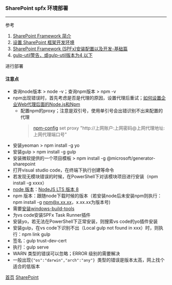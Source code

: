 
### SharePoint spfx 环境部署
--------
参考
1. [SharePoint Framework 简介](https://github.com/chenxizhang/office365dev/blob/master/docs/sharepointframework.md)
2. [设置 SharePoint 框架开发环境](https://docs.microsoft.com/zh-cn/sharepoint/dev/spfx/set-up-your-development-environment#trusting-the-self-signed-developer-certificate)
3. [SharePoint Framework (SPFx)安装配置以及开发-基础篇](https://www.cnblogs.com/love007/archive/2017/01/11/6274884.html)
4. [gulp-util警告，或gulp-util版本为4 以下](https://blog.csdn.net/yyzzhc999/article/details/80095873)

进行部署

#### 注意点
* 查询node版本 > node -v；查询npm版本 > npm -v
* npm出现错误时，首先考虑是否是代理的原因，设置代理后重试；[如何设置企业Web代理后面的Node.js和Npm](https://jjasonclark.com/how-to-setup-node-behind-web-proxy/)
    * 配置npm的proxy；注意是双引号，使用单引号会出错识别不出来配置的代理
      > [npm-config](https://docs.npmjs.com/misc/config) set proxy "http://上网账户:上网密码@上网代理地址:上网代理端口号"
* 安装yeoman > npm install -g yo
* 安装gulp > npm install -g gulp
* 安装微软提供的一个项目模板 > npm install -g @microsoft/generator-sharepoint
* 打开visual studio code，在终端下执行创建等命令
* 若发现无模块错误的时候，在PowerShell下对该模块项目进行安装（npm install -g xxxx）
* [node 版本](https://nodejs.org/en/download/releases/)：[NodeJS LTS 版本 8](https://nodejs.org/dist/latest-v8.x/)
* npm 版本：跟随node下载时候的版本（若安装node后未安装npm则执行：npm install -g npm@x.xx.xx，x.xx.xx为版本号)
* 需要[安装windows-build-tools](https://www.npmjs.com/package/windows-build-tools/v/2.0.0)
* 为vs code安装SPFx Task Runner插件
* 安装yo，若无法在PowerShell下正常安装，则搜索vs code的yo插件安装
* 安装gulp，在vs code下识别不出（Local gulp not found in xxx）时，则执行：npm link gulp
* 签名：gulp trust-dev-cert
* 执行：gulp serve 
* WARN 类型的错误可以忽略；ERROR 级别的需要解决
* 一般出现`{"os":"darwin","arch":"any"} `类型的错误是版本太高，网上找个适合的低版本


  
  
  
[首页](../../README.md)  [SharePoint](SharePoint.md)
